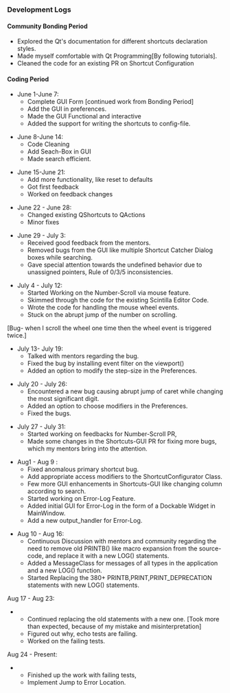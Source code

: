 ### Development Logs

#### Community Bonding Period

-   Explored the Qt's documentation for different shortcuts declaration
    styles.
-   Made myself comfortable with Qt Programming\[By following
    tutorials\].
-   Cleaned the code for an existing PR on Shortcut Configuration

#### Coding Period

-   June 1-June 7:
    -   Complete GUI Form \[continued work from Bonding Period\]
    -   Add the GUI in preferences.
    -   Made the GUI Functional and interactive
    -   Added the support for writing the shortcuts to config-file.

<!-- -->

-   June 8-June 14:
    -   Code Cleaning
    -   Add Seach-Box in GUI
    -   Made search efficient.

<!-- -->

-   June 15-June 21:
    -   Add more functionality, like reset to defaults
    -   Got first feedback
    -   Worked on feedback changes

<!-- -->

-   June 22 - June 28:
    -   Changed existing QShortcuts to QActions
    -   Minor fixes

<!-- -->

-   June 29 - July 3:
    -   Received good feedback from the mentors.
    -   Removed bugs from the GUI like multiple Shortcut Catcher Dialog
        boxes while searching.
    -   Gave special attention towards the undefined behavior due to
        unassigned pointers, Rule of 0/3/5 inconsistencies.

<!-- -->

-   July 4 - July 12:
    -   Started Working on the Number-Scroll via mouse feature.
    -   Skimmed through the code for the existing Scintilla Editor Code.
    -   Wrote the code for handling the mouse wheel events.
    -   Stuck on the abrupt jump of the number on scrolling.

\[Bug- when I scroll the wheel one time then the wheel event is
triggered twice.\]

-   July 13- July 19:
    -   Talked with mentors regarding the bug.
    -   Fixed the bug by installing event filter on the viewport()
    -   Added an option to modify the step-size in the Preferences.

<!-- -->

-   July 20 - July 26:
    -   Encountered a new bug causing abrupt jump of caret while
        changing the most significant digit.
    -   Added an option to choose modifiers in the Preferences.
    -   Fixed the bugs.

<!-- -->

-   July 27 - July 31:
    -   Started working on feedbacks for Number-Scroll PR,
    -   Made some changes in the Shortcuts-GUI PR for fixing more bugs,
        which my mentors bring into the attention.

<!-- -->

-   Aug1 - Aug 9 :
    -   Fixed anomalous primary shortcut bug.
    -   Add appropriate access modifiers to the ShortcutConfigurator
        Class.
    -   Few more GUI enhancements in Shortcuts-GUI like changing column
        according to search.
    -   Started working on Error-Log Feature.
    -   Added initial GUI for Error-Log in the form of a Dockable Widget
        in MainWindow.
    -   Add a new output_handler for Error-Log.

<!-- -->

-   Aug 10 - Aug 16:
    -   Continuous Discussion with mentors and community regarding the
        need to remove old PRINTB() like macro expansion from the
        source-code, and replace it with a new LOG() statements.
    -   Added a MessageClass for messages of all types in the
        application and a new LOG() function.
    -   Started Replacing the 380+ PRINTB,PRINT,PRINT_DEPRECATION
        statements with new LOG() statements.

Aug 17 - Aug 23:

-   -   Continued replacing the old statements with a new one. \[Took
        more than expected, because of my mistake and
        misinterpretation\]
    -   Figured out why, echo tests are failing.
    -   Worked on the failing tests.

Aug 24 - Present:

-   -   Finished up the work with failing tests,
    -   Implement Jump to Error Location.
